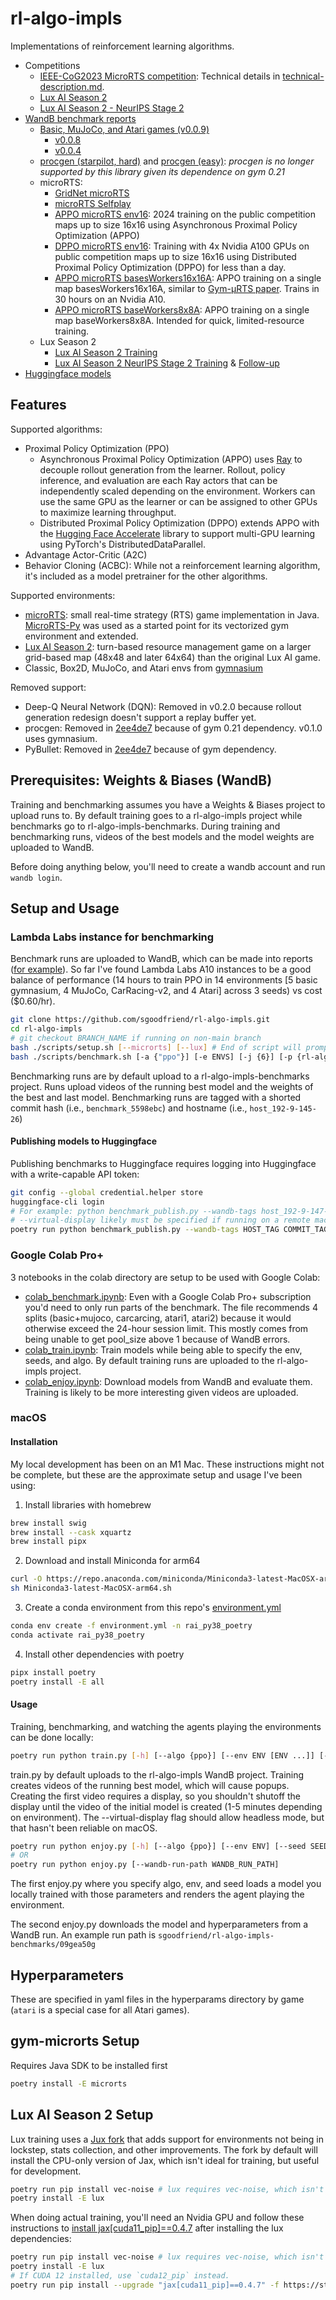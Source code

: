 # rl-algo-impls

Implementations of reinforcement learning algorithms.

- Competitions
  - [IEEE-CoG2023 MicroRTS
    competition](https://github.com/sgoodfriend/rl-algo-impls/tree/main/rl_algo_impls/microrts):
    Technical details in
    [technical-description.md](https://github.com/sgoodfriend/rl-algo-impls/blob/main/rl_algo_impls/microrts/technical-description.md).
  - [Lux AI Season 2](https://www.kaggle.com/competitions/lux-ai-season-2/discussion/406791)
  - [Lux AI Season 2 - NeurIPS Stage 2](https://www.kaggle.com/competitions/lux-ai-season-2-neurips-stage-2/discussion/459891)
- [WandB benchmark reports](https://wandb.ai/sgoodfriend/rl-algo-impls-benchmarks/reportlist)
  - [Basic, MuJoCo, and Atari games
    (v0.0.9)](https://api.wandb.ai/links/sgoodfriend/fdp5mg6h)
    - [v0.0.8](https://api.wandb.ai/links/sgoodfriend/jh3cqbon)
    - [v0.0.4](https://api.wandb.ai/links/sgoodfriend/09frjfcs)
  - [procgen (starpilot, hard)](https://api.wandb.ai/links/sgoodfriend/v1p4976e) and [procgen (easy)](https://api.wandb.ai/links/sgoodfriend/f3w1hwyb): *procgen is no longer supported by this library given its dependence on gym 0.21*
  - microRTS:
    - [GridNet microRTS](https://api.wandb.ai/links/sgoodfriend/zdee7ovm)
    - [microRTS Selfplay](https://api.wandb.ai/links/sgoodfriend/5qjlr8ob)
    - [APPO microRTS env16](https://wandb.ai/sgoodfriend/rl-algo-impls-microrts-2024/reports/APPO-microRTS-env16--Vmlldzo2Njc2NzA2): 2024 training on the public competition maps up to size 16x16 using Asynchronous Proximal Policy Optimization (APPO)
    - [DPPO microRTS env16](https://wandb.ai/sgoodfriend/rl-algo-impls-microrts-2024/reports/dppo-Microrts-env16-240m-ent5-lr3c-mgn2-info-rew-vf50-nga-a100--Vmlldzo2Njc0ODgy): Training with 4x Nvidia A100 GPUs on public competition maps up to size 16x16 using Distributed Proximal Policy Optimization (DPPO) for less than a day.
    - [APPO microRTS basesWorkers16x16A](https://wandb.ai/sgoodfriend/rl-algo-impls-microrts-2024/reports/APPO-microRTS-bw16a-A10-OR-2xT4--Vmlldzo2Njc3MTk5): APPO training on a single map basesWorkers16x16A, similar to [Gym-μRTS paper](https://github.com/Farama-Foundation/MicroRTS-Py). Trains in 30 hours on an Nvidia A10.
    - [APPO microRTS baseWorkers8x8A](https://wandb.ai/sgoodfriend/rl-algo-impls-microrts-2024/reports/APPO-microRTS-basesWorkers8x8A-A10-OR-2xT4--Vmlldzo2Njg4MzU4): APPO training on a single map baseWorkers8x8A. Intended for quick, limited-resource training.
  - Lux Season 2
    - [Lux AI Season 2 Training](https://api.wandb.ai/links/sgoodfriend/0yrxywnd)
    - [Lux AI Season 2 NeurIPS Stage 2 Training](https://api.wandb.ai/links/sgoodfriend/ssxupw6m) & [Follow-up](https://api.wandb.ai/links/sgoodfriend/8ozskssn)
- [Huggingface models](https://huggingface.co/models?other=rl-algo-impls)

## Features
Supported algorithms:
- Proximal Policy Optimization (PPO)
  - Asynchronous Proximal Policy Optimization (APPO) uses [Ray](https://www.ray.io/) to decouple rollout generation from the learner. Rollout, policy inference, and evaluation are each Ray actors that can be independently scaled depending on the environment. Workers can use the same GPU as the learner or can be assigned to other GPUs to maximize learning throughput.
  - Distributed Proximal Policy Optimization (DPPO) extends APPO with the [Hugging Face Accelerate](https://huggingface.co/docs/accelerate/index) library to support multi-GPU learning using PyTorch's DistributedDataParallel.
- Advantage Actor-Critic (A2C)
- Behavior Cloning (ACBC): While not a reinforcement learning algorithm, it's included as a model pretrainer for the other algorithms.

Supported environments:
- [microRTS](https://github.com/Farama-Foundation/MicroRTS): small real-time strategy (RTS) game implementation in Java. [MicroRTS-Py](https://github.com/Farama-Foundation/MicroRTS-Py) was used as a started point for its vectorized gym environment and extended.
- [Lux AI Season 2](https://www.kaggle.com/competitions/lux-ai-season-2-neurips-stage-2/overview): turn-based resource management game on a larger grid-based map (48x48 and later 64x64) than the original Lux AI game.
- Classic, Box2D, MuJoCo, and Atari envs from [gymnasium](https://gymnasium.farama.org/)

Removed support:
  - Deep-Q Neural Network (DQN): Removed in v0.2.0 because rollout generation redesign doesn't support a replay buffer yet.
  - procgen: Removed in [2ee4de7](https://github.com/sgoodfriend/rl-algo-impls/commit/2ee4de7e4583c34359a55d839c6b8e84da6746f6) because of gym 0.21 dependency. v0.1.0 uses gymnasium.
  - PyBullet: Removed in [2ee4de7](https://github.com/sgoodfriend/rl-algo-impls/commit/2ee4de7e4583c34359a55d839c6b8e84da6746f6) because of gym dependency.

## Prerequisites: Weights & Biases (WandB)

Training and benchmarking assumes you have a Weights & Biases project to upload runs to.
By default training goes to a rl-algo-impls project while benchmarks go to
rl-algo-impls-benchmarks. During training and benchmarking runs, videos of the best
models and the model weights are uploaded to WandB.

Before doing anything below, you'll need to create a wandb account and run `wandb
login`.

## Setup and Usage

### Lambda Labs instance for benchmarking

Benchmark runs are uploaded to WandB, which can be made into reports ([for
example](https://api.wandb.ai/links/sgoodfriend/6p2sjqtn)). So far I've found Lambda
Labs A10 instances to be a good balance of performance (14 hours to train PPO in 14
environments [5 basic gymnasium, 4 MuJoCo, CarRacing-v2, and 4 Atari] across 3 seeds) vs
cost ($0.60/hr).

```sh
git clone https://github.com/sgoodfriend/rl-algo-impls.git
cd rl-algo-impls
# git checkout BRANCH_NAME if running on non-main branch
bash ./scripts/setup.sh [--microrts] [--lux] # End of script will prompt for WandB API key
bash ./scripts/benchmark.sh [-a {"ppo"}] [-e ENVS] [-j {6}] [-p {rl-algo-impls-benchmarks}] [-s {"1 2 3"}]
```

Benchmarking runs are by default upload to a rl-algo-impls-benchmarks project. Runs upload
videos of the running best model and the weights of the best and last model.
Benchmarking runs are tagged with a shorted commit hash (i.e., `benchmark_5598ebc`) and
hostname (i.e., `host_192-9-145-26`)

#### Publishing models to Huggingface

Publishing benchmarks to Huggingface requires logging into Huggingface with a
write-capable API token:

```sh
git config --global credential.helper store
huggingface-cli login
# For example: python benchmark_publish.py --wandb-tags host_192-9-147-166 benchmark_1d4094f --wandb-report-url https://api.wandb.ai/links/sgoodfriend/099h4lvj
# --virtual-display likely must be specified if running on a remote machine.
poetry run python benchmark_publish.py --wandb-tags HOST_TAG COMMIT_TAG --wandb-report-url WANDB_REPORT_URL [--virtual-display]
```

### Google Colab Pro+

3 notebooks in the colab directory are setup to be used with Google Colab:

- [colab_benchmark.ipynb](https://github.com/sgoodfriend/rl-algo-impls/blob/main/colab/colab_benchmark.ipynb):
  Even with a Google Colab Pro+ subscription you'd need to only run parts of the
  benchmark. The file recommends 4 splits (basic+mujoco, carcarcing, atari1, atari2)
  because it would otherwise exceed the 24-hour session limit. This mostly comes from
  being unable to get pool_size above 1 because of WandB errors.
- [colab_train.ipynb](https://github.com/sgoodfriend/rl-algo-impls/blob/main/colab/colab_train.ipynb):
  Train models while being able to specify the env, seeds, and algo. By default training
  runs are uploaded to the rl-algo-impls project.
- [colab_enjoy.ipynb](https://github.com/sgoodfriend/rl-algo-impls/blob/main/colab/colab_enjoy.ipynb):
  Download models from WandB and evaluate them. Training is likely to be more
  interesting given videos are uploaded.

### macOS

#### Installation

My local development has been on an M1 Mac. These instructions might not be complete,
but these are the approximate setup and usage I've been using:

1. Install libraries with homebrew

```sh
brew install swig
brew install --cask xquartz
brew install pipx
```

2. Download and install Miniconda for arm64

```sh
curl -O https://repo.anaconda.com/miniconda/Miniconda3-latest-MacOSX-arm64.sh
sh Miniconda3-latest-MacOSX-arm64.sh
```

3. Create a conda environment from this repo's
   [environment.yml](https://github.com/sgoodfriend/rl-algo-impls/blob/main/environment.yml)

```sh
conda env create -f environment.yml -n rai_py38_poetry
conda activate rai_py38_poetry
```

4. Install other dependencies with poetry

```sh
pipx install poetry
poetry install -E all
```

#### Usage

Training, benchmarking, and watching the agents playing the environments can be done
locally:

```sh
poetry run python train.py [-h] [--algo {ppo}] [--env ENV [ENV ...]] [--seed [SEED ...]] [--wandb-project-name WANDB_PROJECT_NAME] [--wandb-tags [WANDB_TAGS ...]] [--pool-size POOL_SIZE] [-virtual-display]
```

train.py by default uploads to the rl-algo-impls WandB project. Training creates videos
of the running best model, which will cause popups. Creating the first video requires a
display, so you shouldn't shutoff the display until the video of the initial model is
created (1-5 minutes depending on environment). The --virtual-display flag should allow
headless mode, but that hasn't been reliable on macOS.

```sh
poetry run python enjoy.py [-h] [--algo {ppo}] [--env ENV] [--seed SEED] [--render RENDER] [--best BEST] [--n_episodes N_EPISODES] [--deterministic-eval DETERMINISTIC_EVAL] [--no-print-returns]
# OR
poetry run python enjoy.py [--wandb-run-path WANDB_RUN_PATH]
```

The first enjoy.py where you specify algo, env, and seed loads a model you locally
trained with those parameters and renders the agent playing the environment.

The second enjoy.py downloads the model and hyperparameters from a WandB run. An
example run path is `sgoodfriend/rl-algo-impls-benchmarks/09gea50g`

## Hyperparameters

These are specified in yaml files in the hyperparams directory by game (`atari` is a
special case for all Atari games).

## gym-microrts Setup

Requires Java SDK to be installed first

```sh
poetry install -E microrts
```


## Lux AI Season 2 Setup
Lux training uses a [Jux fork](https://github.com/sgoodfriend/jux) that adds support for environments not being in lockstep, stats collection, and other improvements. The fork by default will install the CPU-only version of Jax, which isn't ideal for training, but useful for development.
```sh
poetry run pip install vec-noise # lux requires vec-noise, which isn't poetry installable
poetry install -E lux
```

When doing actual training, you'll need an Nvidia GPU and follow these instructions to [install jax[cuda11_pip]==0.4.7](https://github.com/sgoodfriend/jux#install-jax) after installing the lux dependencies:
```sh
poetry run pip install vec-noise # lux requires vec-noise, which isn't poetry installable
poetry install -E lux
# If CUDA 12 installed, use `cuda12_pip` instead.
poetry run pip install --upgrade "jax[cuda11_pip]==0.4.7" -f https://storage.googleapis.com/jax-releases/jax_cuda_releases.html
```
